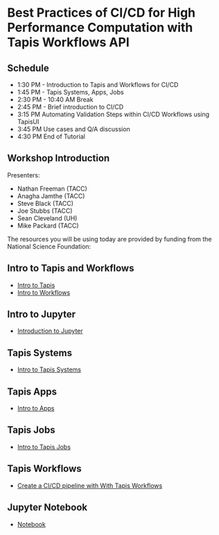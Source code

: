 # Best Practices of CI/CD for High Performance Computation with Tapis Workflows API

## Schedule

* 1:30 PM - Introduction to Tapis and Workflows for CI/CD
* 1:45 PM - Tapis Systems, Apps, Jobs 
* 2:30 PM - 10:40 AM Break 
* 2:45 PM - Brief introduction to CI/CD
* 3:15 PM Automating Validation Steps within CI/CD Workflows using TapisUI
* 3:45 PM Use cases and Q/A discussion
* 4:30 PM End of Tutorial


## Workshop Introduction
Presenters: 
* Nathan Freeman (TACC)
* Anagha Jamthe (TACC)
* Steve Black (TACC)
* Joe Stubbs (TACC)
* Sean Cleveland (UH)
* Mike Packard (TACC)

The resources you will be using today are provided by funding from the National Science Foundation:

## Intro to Tapis and Workflows
* [Intro to Tapis](./block1/01-intro-to-tapis.md)
* [Intro to Workflows](./block1/05-intro-to-workflows.md)

## Intro to Jupyter
* [Introduction to Jupyter](./block1/intro-to-jupyter.md)

## Tapis Systems
* [Intro to Tapis Systems](./block1/02-systems.md)

## Tapis Apps
  * [Intro to Apps](./block1/03-apps.md)
  
## Tapis Jobs
* [Intro to Tapis Jobs](./block1/04-jobs.md)
 
## Tapis Workflows
* [Create a CI/CD pipeline with With Tapis Workflows](./block1/06-creating-a-pipeline-and-task-with-tapisui.md)

## Jupyter Notebook
* [Notebook](./block1/Tapis_workflows_mpm.ipynb)
 
